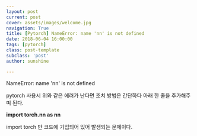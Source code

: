 ```yaml
---
layout: post
current: post
cover: assets/images/welcome.jpg
navigation: True
title: [Pytorch] NameError: name 'nn' is not defined
date: 2018-06-04 16:00:00
tags: [pytorch]
class: post-template
subclass: 'post'
author: sunshine

---
```


NameError: name 'nn' is not defined

pytorch 사용시 위와 같은 에러가 난다면 조치 방법은 간단하다
아래 한 줄을 추가해주며 된다.

**import torch.nn as nn**

import torch 만 코드에 기입되어 있어 발생되는 문제이다.